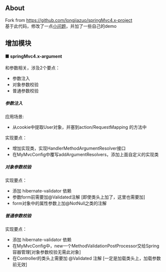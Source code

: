 ## About
Fork from https://github.com/longjiazuo/springMvc4.x-project  
基于此代码，修改了一点[小问题](https://yejg.top/2018/09/07/server-send-event/)，并加了一些自己的demo


## 增加模块
#### ■ springMvc4.x-argument

和参数相关，涉及2个要点：

- 参数注入
- 对象参数校验
- 普通参数校验

##### 参数注入
应用场景:
- 从cookie中提取User对象，并塞到action/RequestMapping 的方法中

实现要点：
- 增加实现类，实现HandlerMethodArgumentResolver接口
- 在MyMvcConfig中覆写addArgumentResolvers，添加上面自定义的实现类


##### 对象参数校验
实现要点：
- 添加 hibernate-validator 依赖
- 参数form前需要加@Validated注解 [即使类头上加了，这里也需要加]
- form对象中的属性参数上加@NotNull之类的注解


##### 普通参数校验
实现要点：
- 添加 hibernate-validator 依赖
- 在MyMvcConfig中，new一个MethodValidationPostProcessor交给Spring容器管理[对象参数校验无需此对象]
- 在Controller的类头上需要加 @Validated 注解 [一定是加载类头上，加载参数前无效]
